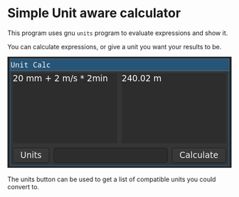 # Simple Unit aware calculator

This program uses gnu `units` program to evaluate expressions and show it.

You can calculate expressions, or give a unit you want your results to be.

![Screenshot](./screenshot.png)

The units button can be used to get a list of compatible units you could convert to.

